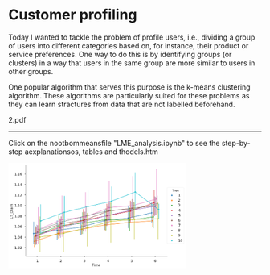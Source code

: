 # Customer profiling
Today I wanted to tackle the problem of profile users, i.e., dividing a group of users into different categories based on, for instance, their product or service preferences. One way to do this is by identifying groups (or clusters) in a way that users in the same group are more similar to users in other groups. 

One popular algorithm that serves this purpose is the k-means clustering algorithm. These algorithms are particularly suited for these problems as they can learn stractures from data that are not labelled beforehand.

2.pdf

---
Click on the nootbommeansfile "LME_analysis.ipynb" to see the step-by-step aexplanationsos, tables and thodels.htm

<img align="left" width="70%" height="70%" src="result.png"><br/>

